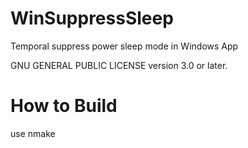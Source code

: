 # WinSuppressSleep
Temporal suppress power sleep mode in Windows App

GNU GENERAL PUBLIC LICENSE version 3.0 or later.

# How to Build
use nmake


